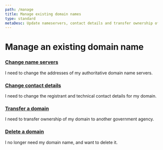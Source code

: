 ```yaml
---
path: /manage
title: Manage existing domain names
type: standard
metaDesc: Update nameservers, contact details and transfer ownership of gov.au domain names
---
```


# Manage an existing domain name

<div class="row">
  <div class="col-md-3">
<div class="au-card au-body au-card--shadow au-card--clickable">
  <div class="au-card__inner">
    <h3 class="au-card__title"><a class="au-card--clickable__link" href="/manage/change/nameserver">Change name servers</a></h3>
    <p>I need to change the addresses of my authoritative domain name servers.</p>
  </div>
</div>
  </div>

  <div class="col-md-3">
<div class="au-card au-body au-card--shadow au-card--clickable">
    <div class="au-card__inner">
        <h3 class="au-card__title"><a class="au-card--clickable__link" href="/manage/change">Change contact details</a></h3>
        <p>I need to change the registrant and technical contact details for my domain.</p>
    </div>
</div>
  </div>

  <div class="col-md-3">
<div class="au-card au-body au-card--shadow au-card--clickable">
    <div class="au-card__inner">
        <h3 class="au-card__title"><a class="au-card--clickable__link" href="/manage/transfer">Transfer a domain</a></h3>
        <p>I need to transfer ownership of my domain to another government agency.</p>
    </div>
</div>
  </div>

  <div class="col-md-3">
<div class="au-card au-body au-card--shadow au-card--clickable">
    <div class="au-card__inner">
        <h3 class="au-card__title"><a class="au-card--clickable__link" href="/manage/delete">Delete a domain</a></h3>
        <p>I no longer need my domain name, and want to delete it.</p>
    </div>
</div>
  </div>
</div>

